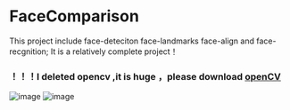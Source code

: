 # FaceComparison
This project include face-deteciton face-landmarks  face-align  and face-recgnition; It is a  relatively complete project！

### ！！！I deleted opencv ,it is huge ，please download [openCV](https://opencv.org/releases.html)

![image](https://github.com/HuiFeiDeDaMaHou/FaceComparison/blob/master/Images/2.png)
![image](https://github.com/HuiFeiDeDaMaHou/FaceComparison/blob/master/Images/3.png)
